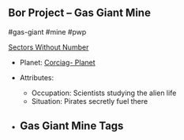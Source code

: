 ## Bor Project &ndash; Gas Giant Mine

#gas-giant #mine #pwp

[Sectors Without Number](https://sectorswithoutnumber.com/sector/bfDcBzTtgpeyLUfwzjio/gasGiantMine/eCFlm2t1diDUjuNt7VIT)

- Planet: [Corciag- Planet](../../../Gaming/StarsWithoutNumber/PiratesWithoutPlunder/Corciag-%20Planet.md)

- Attributes:
   -   Occupation: Scientists studying the alien life
   -   Situation: Pirates secretly fuel there

- Gas Giant Mine Tags
	-  

